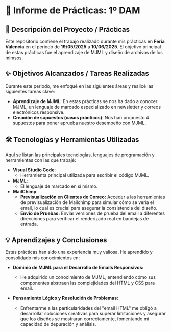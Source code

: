 # 🚀 Informe de Prácticas: 1º DAM

## 📝 Descripción del Proyecto / Prácticas

Este repositorio contiene el trabajo realizado durante mis prácticas en **Feria Valencia** en el periodo de **19/05/2025** a **10/06/2025**. El objetivo principal de estas prácticas fue el aprendizaje de MJML y diseño de archivos de los mimsos.

## ✨ Objetivos Alcanzados / Tareas Realizadas

Durante este periodo, me enfoqué en las siguientes áreas y realicé las siguientes tareas clave:

* **Aprendizaje de MJML**: En estas prácticas se nos ha dado a conocer MJML, un lenguaje de marcado especializado en newsletter y correos electrónicos responsive.
* **Creación de supuestos (casos prácticos)**: Nos han propuesto 4 supuestos para poner aprueba nuestro desempeño con MJML.

## 🛠️ Tecnologías y Herramientas Utilizadas

Aquí se listan las principales tecnologías, lenguajes de programación y herramientas con las que trabajé:

* **Visual Studio Code**:
    * Herramienta principal utilizada para escribir el código MJML.
* **MJML**:
    * El lenguaje de marcado en sí mismo.
* **MailChimp**:
    * **Previsualización en Clientes de Correo:** Acceder a las herramientas de previsualización de Mailchimp para simular cómo se vería el email, lo cual es crucial para asegurar la consistencia del diseño.
    * **Envío de Pruebas:** Enviar versiones de prueba del email a diferentes direcciones para verificar el renderizado real en bandejas de entrada.

## 💡 Aprendizajes y Conclusiones

Estas prácticas han sido una experiencia muy valiosa. He aprendido y consolidado mis conocimientos en:

* **Dominio de MJML para el Desarrollo de Emails Responsivos:**

    * He adquirido un conocimiento de MJML, entendiendo cómo sus componentes abstraen las complejidades del HTML y CSS para email.
* **Pensamiento Lógico y Resolución de Problemas:**

    * Enfrentarme a las particularidades del "email HTML" me obligó a desarrollar soluciones creativas para superar limitaciones y asegurar que los diseños se mostraran correctamente, fomentando mi capacidad de depuración y análisis.